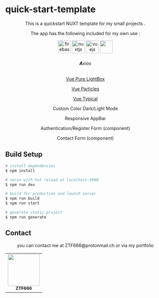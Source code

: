 # quick-start-template

<div align="center">
<p>This is a quickstart NUXT template for my small projects .</p>
<p>The app has the following included for my own use :</p>

<img src="https://www.vectorlogo.zone/logos/firebase/firebase-icon.svg" alt="firebase" width="40" height="40"/>
<img src="https://www.vectorlogo.zone/logos/nuxtjs/nuxtjs-icon.svg" alt="nuxtjs" width="40" height="40"/>
<img src="https://devicons.github.io/devicon/devicon.git/icons/vuejs/vuejs-original-wordmark.svg" alt="vuejs" width="40" height="40"/>
<img src="https://external-content.duckduckgo.com/iu/?u=https%3A%2F%2Fseeklogo.com%2Fimages%2FV%2Fvuetify-logo-3BCF73C928-seeklogo.com.png&f=1&nofb=1"  width='40' height='40'>
<h6><strong>A</strong>xios</h6>

[Vue Pure LightBox](https://github.com/DCzajkowski/vue-pure-lightbox)
<br>

[Vue Particles](https://vue-particles.netlify.app/)
<br>

[Vue Typical](https://turkyden.github.io/vue-typical/)

<p>Custom Color Dark/Light Mode</p>
<p>Responsive AppBar</p>
<p>Authentication/Register Form (component)</p>
<p>Contact Form (component)</p>

</div>

## Build Setup

```bash
# install dependencies
$ npm install

# serve with hot reload at localhost:3000
$ npm run dev

# build for production and launch server
$ npm run build
$ npm run start

# generate static project
$ npm run generate
```

## Contact

<div align="center">
<p>you can contact me at ZTF666@protonmail.ch or via my portfolio</p>
<table>
  <tr>
    <td align="center"><a href="https://ztfportfolio.web.app/" target='_blank'><img src="https://avatars1.githubusercontent.com/u/32502988?v=4" width="100px;" alt=""/><br /><sub><b>ZTF666</b></sub></a></td>
  </tr>
</table>

</div>
